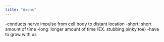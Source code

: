 ```yaml
---
title: "Axons"
---
```

-conducts nerve impulse from cell body to distant location
-short: short amount of time
-long: longer amount of time (EX. stubbing pinky toe)
-have to grow with us

